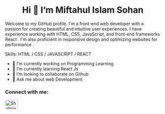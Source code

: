 <!-- ![Frontend Web developer ](https://arturssmirnovs.github.io/github-profile-readme-generator/images/banner.png) -->

<h1 align="center">Hi 👋 I’m Miftahul Islam Sohan</h1>

Welcome to my GitHub profile. I'm a front-end web developer with a passion for creating beautiful and intuitive user experiences. I have experience working with HTML, CSS, JavaScript, and front-end frameworks React . I'm also proficient in responsive design and optimizing websites for performance .


Skills:   HTML / CSS / JAVASCRIPT / REACT

- 🔭 I’m currently working on Programming Learning 
- 🌱 I’m currently learning React Js 
- 👯 I’m looking to collaborate on Github 
- 💬 Ask me about web Development 


<h3 align="left">Connect with me:</h3>
<p align="left">
  
<!-- <a href="https://www.linkedin.com/in/shariar-rahman-anik-543b47267/" target="blank"><img align="center" src="https://raw.githubusercontent.com/rahuldkjain/github-profile-readme-generator/master/src/images/icons/Social/linked-in-alt.svg" alt="Shahriar Rahman" height="30" width="40" /></a> -->

<a href="https://www.facebook.com/profile.php?id=100070799453301" target="blank"><img align="center" src="https://raw.githubusercontent.com/rahuldkjain/github-profile-readme-generator/master/src/images/icons/Social/facebook.svg" alt="Shahriar Rahman" height="30" width="40" /></a>
</p>

<!-- <img src="https://drive.google.com/file/d/1J-1VETyzN9_0blx4vBAwlxejK9rCDZWK/view" alt="" srcset=""> -->


<!-- [<img src='https://cdn.jsdelivr.net/npm/simple-icons@3.0.1/icons/github.svg' alt='github' height='40'>](https://github.com/https://github.com/Miftahulislam2001)   -->


